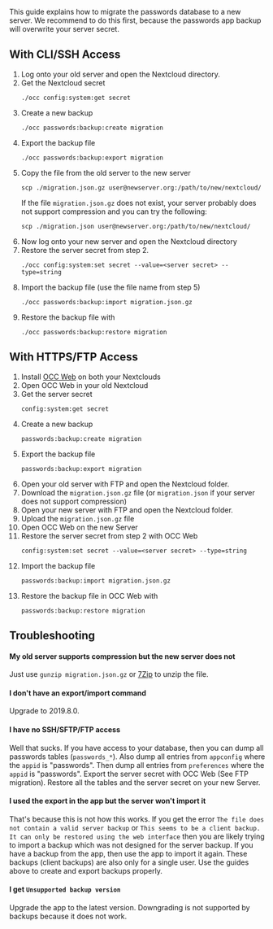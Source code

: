 This guide explains how to migrate the passwords database to a new server.
We recommend to do this first, because the passwords app backup will overwrite your server secret.

## With CLI/SSH Access
1. Log onto your old server and open the Nextcloud directory.
2. Get the Nextcloud secret
    ```
    ./occ config:system:get secret
    ```
3. Create a new backup
    ```
    ./occ passwords:backup:create migration
    ```
4. Export the backup file
    ```
    ./occ passwords:backup:export migration
    ```
5. Copy the file from the old server to the new server
    ```
    scp ./migration.json.gz user@newserver.org:/path/to/new/nextcloud/
    ```
    If the file `migration.json.gz` does not exist, your server probably does not support compression and you can try the following:
    ```
    scp ./migration.json user@newserver.org:/path/to/new/nextcloud/
    ```
6. Now log onto your new server and open the Nextcloud directory
7. Restore the server secret from step 2.
    ```
    ./occ config:system:set secret --value=<server secret> --type=string
    ```
8. Import the backup file (use the file name from step 5)
    ```
    ./occ passwords:backup:import migration.json.gz
    ```
9. Restore the backup file with
    ```
    ./occ passwords:backup:restore migration
    ```
    
## With HTTPS/FTP Access
1. Install [OCC Web](https://apps.nextcloud.com/apps/occweb) on both your Nextclouds
2. Open OCC Web in your old Nextcloud
3. Get the server secret
    ```
    config:system:get secret
    ```
4. Create a new backup
    ```
    passwords:backup:create migration
    ```
5. Export the backup file
    ```
    passwords:backup:export migration
    ```
5. Open your old server with FTP and open the Nextcloud folder.
6. Download the `migration.json.gz` file (or `migration.json` if your server does not support compression)
7. Open your new server with FTP and open the Nextcloud folder.
8. Upload the `migration.json.gz` file
9. Open OCC Web on the new Server
10. Restore the server secret from step 2 with OCC Web
    ```
    config:system:set secret --value=<server secret> --type=string
    ```
11. Import the backup file
    ```
    passwords:backup:import migration.json.gz
    ```
12. Restore the backup file in OCC Web with
    ```
    passwords:backup:restore migration
    ```
    
## Troubleshooting

#### My old server supports compression but the new server does not
Just use `gunzip migration.json.gz` or [7Zip](https://7-zip.org/) to unzip the file.

#### I don't have an export/import command
Upgrade to 2019.8.0.

#### I have no SSH/SFTP/FTP access
Well that sucks. 
If you have access to your database, then you can dump all passwords tables (`passwords_*`). 
Also dump all entries from `appconfig` where the `appid` is "passwords".
Then dump all entries from `preferences` where the `appid` is "passwords".
Export the server secret with OCC Web (See FTP migration).
Restore all the tables and the server secret on your new Server. 

#### I used the export in the app but the server won't import it
That's because this is not how this works.
If you get the error `The file does not contain a valid server backup` or
`This seems to be a client backup. It can only be restored using the web interface`
then you are likely trying to import a backup which was not designed for the server backup.
If you have a backup from the app, then use the app to import it again.
These backups (client backups) are also only for a single user.
Use the guides above to create and export backups properly.

#### I get `Unsupported backup version`
Upgrade the app to the latest version.
Downgrading is not supported by backups because it does not work.